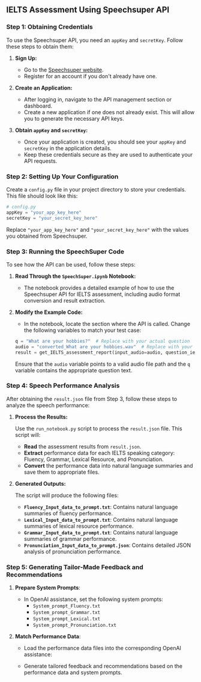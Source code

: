 ## IELTS Assessment Using Speechsuper API

### Step 1: Obtaining Credentials

To use the Speechsuper API, you need an `appKey` and `secretKey`. Follow these steps to obtain them:

1. **Sign Up:**
   - Go to the [Speechsuper website](https://www.speechsuper.com/).
   - Register for an account if you don't already have one.

2. **Create an Application:**
   - After logging in, navigate to the API management section or dashboard.
   - Create a new application if one does not already exist. This will allow you to generate the necessary API keys.

3. **Obtain `appKey` and `secretKey`:**
   - Once your application is created, you should see your `appKey` and `secretKey` in the application details.
   - Keep these credentials secure as they are used to authenticate your API requests.

### Step 2: Setting Up Your Configuration

Create a `config.py` file in your project directory to store your credentials. This file should look like this:

```python
# config.py
appKey = "your_app_key_here"
secretKey = "your_secret_key_here"
```

Replace `"your_app_key_here"` and `"your_secret_key_here"` with the values you obtained from Speechsuper.

### Step 3: Running the SpeechSuper Code

To see how the API can be used, follow these steps:

1. **Read Through the `SpeechSuper.ipynb` Notebook:**
   - The notebook provides a detailed example of how to use the Speechsuper API for IELTS assessment, including audio format conversion and result extraction.

2. **Modify the Example Code:**
   - In the notebook, locate the section where the API is called. Change the following variables to match your test case:

   ```python
   q = "What are your hobbies?"  # Replace with your actual question
   audio = "converted_What are your hobbies.wav"  # Replace with your actual audio file path
   result = get_IELTS_assessment_report(input_audio=audio, question_ielts=q)
   ```

   Ensure that the `audio` variable points to a valid audio file path and the `q` variable contains the appropriate question text.

### Step 4: Speech Performance Analysis

After obtaining the `result.json` file from Step 3, follow these steps to analyze the speech performance:

1. **Process the Results:**

   Use the `run_notebook.py` script to process the `result.json` file. This script will:

   - **Read** the assessment results from `result.json`.
   - **Extract** performance data for each IELTS speaking category: Fluency, Grammar, Lexical Resource, and Pronunciation.
   - **Convert** the performance data into natural language summaries and save them to appropriate files.

2. **Generated Outputs:**

   The script will produce the following files:

   - **`Fluency_Input_data_to_prompt.txt`**: Contains natural language summaries of fluency performance.
   - **`Lexical_Input_data_to_prompt.txt`**: Contains natural language summaries of lexical resource performance.
   - **`Grammar_Input_data_to_prompt.txt`**: Contains natural language summaries of grammar performance.
   - **`Pronunciation_Input_data_to_prompt.json`**: Contains detailed JSON analysis of pronunciation performance.

### Step 5: Generating Tailor-Made Feedback and Recommendations

1. **Prepare System Prompts**: 
   - In OpenAI assistance, set the following system prompts:
     - `System_prompt_Fluency.txt`
     - `System_prompt_Grammar.txt`
     - `System_prompt_Lexical.txt`
     - `System_prompt_Pronunciation.txt`

2. **Match Performance Data**:
   - Load the performance data files into the corresponding OpenAI assistance:

   - Generate tailored feedback and recommendations based on the performance data and system prompts.

